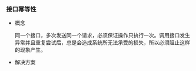 ### 接口幂等性

- 概念

  同一个接口，多次发送同一个请求，必须保证操作只执行一次。调用接口发生异常并且重复尝试后，总是会造成系统所无法承受的损失，所以必须阻止这样的现象产生。

- 解决方案

  